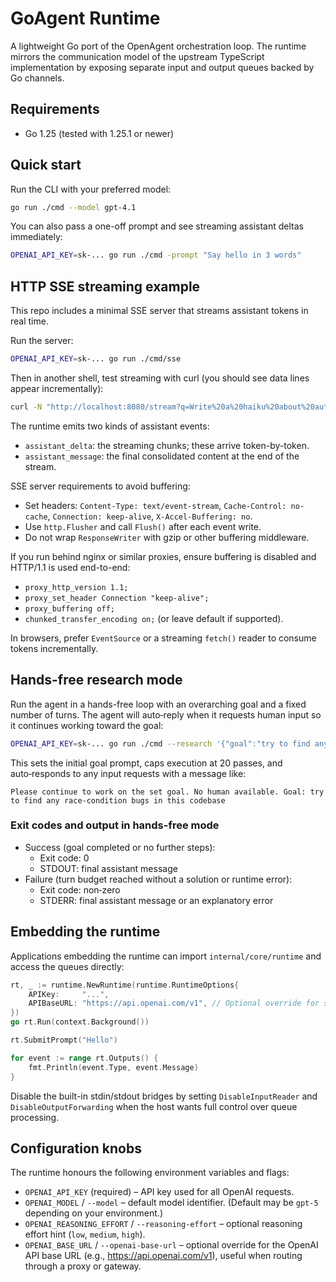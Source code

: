 # GoAgent Runtime

A lightweight Go port of the OpenAgent orchestration loop. The runtime mirrors the communication model of the upstream TypeScript implementation by exposing separate input and output queues backed by Go channels.

## Requirements

- Go 1.25 (tested with 1.25.1 or newer)

## Quick start

Run the CLI with your preferred model:

```bash
go run ./cmd --model gpt-4.1
```

You can also pass a one-off prompt and see streaming assistant deltas immediately:

```bash
OPENAI_API_KEY=sk-... go run ./cmd -prompt "Say hello in 3 words"
```

## HTTP SSE streaming example

This repo includes a minimal SSE server that streams assistant tokens in real time.

Run the server:

```bash
OPENAI_API_KEY=sk-... go run ./cmd/sse
```

Then in another shell, test streaming with curl (you should see data lines appear incrementally):

```bash
curl -N "http://localhost:8080/stream?q=Write%20a%20haiku%20about%20autumn"
```

The runtime emits two kinds of assistant events:

- `assistant_delta`: the streaming chunks; these arrive token-by-token.
- `assistant_message`: the final consolidated content at the end of the stream.

SSE server requirements to avoid buffering:

- Set headers: `Content-Type: text/event-stream`, `Cache-Control: no-cache`, `Connection: keep-alive`, `X-Accel-Buffering: no`.
- Use `http.Flusher` and call `Flush()` after each event write.
- Do not wrap `ResponseWriter` with gzip or other buffering middleware.

If you run behind nginx or similar proxies, ensure buffering is disabled and HTTP/1.1 is used end-to-end:

- `proxy_http_version 1.1;`
- `proxy_set_header Connection "keep-alive";`
- `proxy_buffering off;`
- `chunked_transfer_encoding on;` (or leave default if supported).

In browsers, prefer `EventSource` or a streaming `fetch()` reader to consume tokens incrementally.

## Hands-free research mode

Run the agent in a hands-free loop with an overarching goal and a fixed number of turns. The agent will auto‑reply when it requests human input so it continues working toward the goal:

```bash
OPENAI_API_KEY=sk-... go run ./cmd --research '{"goal":"try to find any race-condition bugs in this codebase","turns":20}'
```

This sets the initial goal prompt, caps execution at 20 passes, and auto‑responds to any input requests with a message like:

```text
Please continue to work on the set goal. No human available. Goal: try to find any race-condition bugs in this codebase
```

### Exit codes and output in hands-free mode

- Success (goal completed or no further steps):
  - Exit code: 0
  - STDOUT: final assistant message
- Failure (turn budget reached without a solution or runtime error):
  - Exit code: non‑zero
  - STDERR: final assistant message or an explanatory error

## Embedding the runtime

Applications embedding the runtime can import `internal/core/runtime` and access the queues directly:

```go
rt, _ := runtime.NewRuntime(runtime.RuntimeOptions{
    APIKey:     "...",
    APIBaseURL: "https://api.openai.com/v1", // Optional override for self-hosted gateways.
})
go rt.Run(context.Background())

rt.SubmitPrompt("Hello")

for event := range rt.Outputs() {
    fmt.Println(event.Type, event.Message)
}
```

Disable the built-in stdin/stdout bridges by setting `DisableInputReader` and `DisableOutputForwarding` when the host wants full control over queue processing.

## Configuration knobs

The runtime honours the following environment variables and flags:

- `OPENAI_API_KEY` (required) – API key used for all OpenAI requests.
- `OPENAI_MODEL` / `--model` – default model identifier. (Default may be `gpt-5` depending on your environment.)
- `OPENAI_REASONING_EFFORT` / `--reasoning-effort` – optional reasoning effort hint (`low`, `medium`, `high`).
- `OPENAI_BASE_URL` / `--openai-base-url` – optional override for the OpenAI API base URL (e.g., https://api.openai.com/v1), useful when routing through a proxy or gateway.
